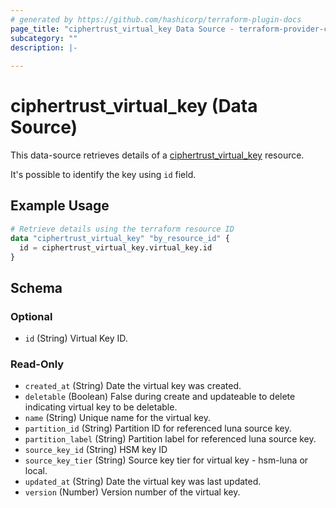```yaml
---
# generated by https://github.com/hashicorp/terraform-plugin-docs
page_title: "ciphertrust_virtual_key Data Source - terraform-provider-ciphertrust"
subcategory: ""
description: |-
  
---
```


# ciphertrust_virtual_key (Data Source)

This data-source retrieves details of a [ciphertrust_virtual_key](https://registry.terraform.io/providers/ThalesGroup/ciphertrust/latest/docs/resources/virtual_key) resource.

It's possible to identify the key using `id` field.



## Example Usage

```terraform
# Retrieve details using the terraform resource ID
data "ciphertrust_virtual_key" "by_resource_id" {
  id = ciphertrust_virtual_key.virtual_key.id
}
```


<!-- schema generated by tfplugindocs -->
## Schema

### Optional

- `id` (String) Virtual Key ID.

### Read-Only

- `created_at` (String) Date the virtual key was created.
- `deletable` (Boolean) False during create and updateable to delete indicating virtual key to be deletable.
- `name` (String) Unique name for the virtual key.
- `partition_id` (String) Partition ID for referenced luna source key.
- `partition_label` (String) Partition label for referenced luna source key.
- `source_key_id` (String) HSM key ID
- `source_key_tier` (String) Source key tier for virtual key - hsm-luna or local.
- `updated_at` (String) Date the virtual key was last updated.
- `version` (Number) Version number of the virtual key.


